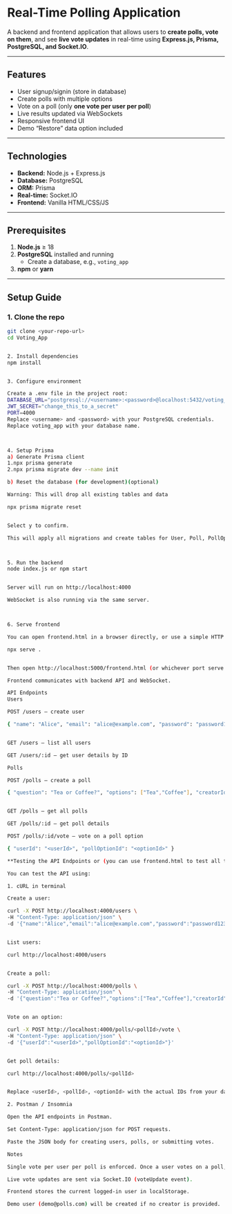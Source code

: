 # Real-Time Polling Application

A backend and frontend application that allows users to **create polls, vote on them**, and see **live vote updates** in real-time using **Express.js, Prisma, PostgreSQL, and Socket.IO**.

---

## Features

- User signup/signin (store in database)
- Create polls with multiple options
- Vote on a poll (only **one vote per user per poll**)
- Live results updated via WebSockets
- Responsive frontend UI
- Demo “Restore” data option included

---

## Technologies

- **Backend:** Node.js + Express.js
- **Database:** PostgreSQL
- **ORM:** Prisma
- **Real-time:** Socket.IO
- **Frontend:** Vanilla HTML/CSS/JS

---

## Prerequisites

1. **Node.js** ≥ 18  
2. **PostgreSQL** installed and running  
   - Create a database, e.g., `voting_app`
3. **npm** or **yarn**  

---

## Setup Guide

### 1. Clone the repo
```bash
git clone <your-repo-url>
cd Voting_App


2. Install dependencies
npm install


3. Configure environment

Create a .env file in the project root:
DATABASE_URL="postgresql://<username>:<password>@localhost:5432/voting_app?schema=public"
JWT_SECRET="change_this_to_a_secret"
PORT=4000
Replace <username> and <password> with your PostgreSQL credentials.
Replace voting_app with your database name.



4. Setup Prisma
a) Generate Prisma client
1.npx prisma generate
2.npx prisma migrate dev --name init

b) Reset the database (for development)(optional)

Warning: This will drop all existing tables and data

npx prisma migrate reset


Select y to confirm.

This will apply all migrations and create tables for User, Poll, PollOption, Vote.



5. Run the backend
node index.js or npm start


Server will run on http://localhost:4000

WebSocket is also running via the same server.



6. Serve frontend

You can open frontend.html in a browser directly, or use a simple HTTP server:

npx serve .


Then open http://localhost:5000/frontend.html (or whichever port serve uses).

Frontend communicates with backend API and WebSocket.

API Endpoints
Users

POST /users – create user

{ "name": "Alice", "email": "alice@example.com", "password": "password123" }


GET /users – list all users

GET /users/:id – get user details by ID

Polls

POST /polls – create a poll

{ "question": "Tea or Coffee?", "options": ["Tea","Coffee"], "creatorId": "<userId>" }


GET /polls – get all polls

GET /polls/:id – get poll details

POST /polls/:id/vote – vote on a poll option

{ "userId": "<userId>", "pollOptionId": "<optionId>" }

**Testing the API Endpoints or (you can use frontend.html to test all the functinality)

You can test the API using:

1. cURL in terminal

Create a user:

curl -X POST http://localhost:4000/users \
-H "Content-Type: application/json" \
-d '{"name":"Alice","email":"alice@example.com","password":"password123"}'


List users:

curl http://localhost:4000/users


Create a poll:

curl -X POST http://localhost:4000/polls \
-H "Content-Type: application/json" \
-d '{"question":"Tea or Coffee?","options":["Tea","Coffee"],"creatorId":"<userId>"}'


Vote on an option:

curl -X POST http://localhost:4000/polls/<pollId>/vote \
-H "Content-Type: application/json" \
-d '{"userId":"<userId>","pollOptionId":"<optionId>"}'


Get poll details:

curl http://localhost:4000/polls/<pollId>


Replace <userId>, <pollId>, <optionId> with the actual IDs from your database.

2. Postman / Insomnia

Open the API endpoints in Postman.

Set Content-Type: application/json for POST requests.

Paste the JSON body for creating users, polls, or submitting votes.

Notes

Single vote per user per poll is enforced. Once a user votes on a poll, they cannot vote on another option in the same poll.

Live vote updates are sent via Socket.IO (voteUpdate event).

Frontend stores the current logged-in user in localStorage.

Demo user (demo@polls.com) will be created if no creator is provided.

